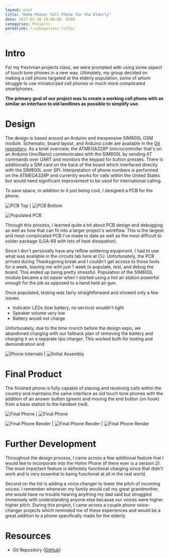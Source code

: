 ```yaml
---
layout: post
title: "Hohm Phone: Cell Phone for the Elderly"
date: 2017-01-30 19:00:00 -0700
categories: Projects
permalink: /:categories/:title/
---
```


# Intro
For my freshman projects class, we were prompted with using some aspect of touch tone phones in a new way. Ultimately, my group decided on making a cell phone targeted at the elderly population, some of whom struggle to use miniaturized cell phones or much more complicated smartphones.

**The primary goal of our project was to create a working cell phone with as similar an interface to old landlines as possible to simplify use.**

# Design
The design is based around an Arduino and inexpensive SIM800L GSM module. Schematic, board layout, and Arduino code are available in the [Git repository][github-repo]. As a brief overview, the ATMEGA328P (microcontroller that's on an Arduino Uno/Nano) communicates with the SIM800L by sending AT commands over UART and monitors the keypad for button presses. There is additionally a SIM card on the back of the board which interfaced directly with the SIM800L over SPI. Interpretation of phone numbers is performed on the ATMEGA328P and currently works for calls within the United States but would need significant improvement to be used for international calling.

To save space, in addition to it just being cool, I designed a PCB for the phone. 

![PCB Top][pcb-top] | ![PCB Bottom][pcb-bottom]

![Populated PCB][populated-pcb]

Through this process, I learned quite a bit about PCB design and debugging as well as how that can fit into a larger project's workflow. This is the largest and most complicated PCB I've made to date as well as the most difficult to solder package (LGA-88 with lots of heat dissipation).

Since I don't personally have any reflow soldering equipment, I had to use what was available in the circuits lab here at CU. Unfortunately, the PCB arrived during Thanksgiving break and I couldn't get access to those tools for a week, leaving me with just 1 week to populate, test, and debug the board. This ended up being pretty stressful. Population of the SIM800L module became a lot easier when I started using a hot air station powerful enough for the job as opposed to a hand held air gun.

Once populated, testing was fairly straightforward and showed only a few issues:
* Indicator LEDs (low battery, no service) wouldn't light
* Speaker volume very low
* Battery would not charge

Unfortunately, due to the time crunch before the design expo, we abandoned charging with our fallback plan of removing the battery and charging it on a separate lipo charger. This worked both for testing and demonstration and 

![Phone Internals][internals] | ![Initial Assembly][front-taped]

# Final Product
The finished phone is fully capable of placing and receiving calls within the country and maintains the same interface as old touch tone phones with the addition of an answer button (green) and moving the end button (on hook) from a base station to the handset (red).

![Final Phone][final-phone] | ![Final Phone][final-phone-separate]

![Final Phone Render][final-render] | ![Final Phone Render][final-render-docked] | ![Final Phone Render][final-render-bottom]


# Further Development
Throughout the design process, I came across a few additional feature that I would like to incorporate into the Hohm Phone (if there ever is a version 2). The most important feature is definitely functional charging since that didn't work and is very essential to being functional at all in the real world.

Second on the list is adding a voice changer to lower the pitch of incoming voices. I remember whenever my family would call my great grandmother, she would have no trouble hearing anything my dad said but struggled immensely with understanding anyone else because our voices were higher higher pitch. During this project, I came across a couple phone voice-changer projects which reminded me of these experiences and would be a great addition to a phone specifically made for the elderly.

# Resources
* Git Repository ([GitHub][github-repo])

[pcb-top]:{{site.baseurl}}/assets/hohm-phone/IMG_board_top.png
[pcb-bottom]:{{site.baseurl}}/assets/hohm-phone/IMG_board_bottom.png
[populated-pcb]: {{site.baseurl}}/assets/hohm-phone/IMG_populated_pcb_cropped.jpg
[front-taped]: {{site.baseurl}}/assets/hohm-phone/IMG_front.jpg
[internals]: {{site.baseurl}}/assets/hohm-phone/IMG_guts_assembled.jpg
[charging]: {{site.baseurl}}/assets/hohm-phone/IMG_charging.jpg

[final-phone]: {{site.baseurl}}/assets/hohm-phone/IMG_final.jpg
[final-phone-separate]: {{site.baseurl}}/assets/hohm-phone/IMG_final_separate.jpg

[final-render]: {{site.baseurl}}/assets/hohm-phone/IMG_render_final_top.png
[final-render-docked]: {{site.baseurl}}/assets/hohm-phone/IMG_render_final_docked.png
[final-render-bottom]: {{site.baseurl}}/assets/hohm-phone/IMG_render_final_bottom.png

[github-repo]: https://github.com/brendanhaines/Hohm-Phone
